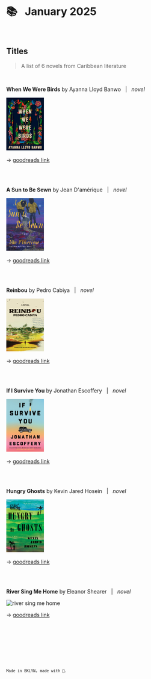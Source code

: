 
# 📚 &nbsp; January 2025

<br />

## Titles  
> A list of 6 novels from Caribbean literature  

<br>  

**When We Were Birds** by Ayanna Lloyd Banwo &nbsp; \| &nbsp; *novel*  

<img src="./images/when-we-were-birds.jpg" alt="when we were birds" width="100" height="140">  

&#8594; [goodreads link](https://www.goodreads.com/book/show/58065031-when-we-were-birds)  

<br>
<br>

**A Sun to Be Sewn** by Jean D'amérique &nbsp; \| &nbsp; *novel*    

<img src="./images/a-sun-to-be-sewn.jpg" alt="a sun to be sewn" width="100" height="140">  

&#8594; [goodreads link](https://www.goodreads.com/book/show/63990077-a-sun-to-be-sewn)  

<br>
<br>  

**Reinbou** by Pedro Cabiya  &nbsp; \| &nbsp; *novel*  

<img src="./images/reinbou.jpg" alt="reinbou" width="100" height="140">  

&#8594; [goodreads link](https://www.goodreads.com/book/show/176729878-reinbou)  

<br>
<br>  

**If I Survive You** by Jonathan Escoffery  &nbsp; \| &nbsp; *novel*   

<img src="./images/if-i-survive-you.jpg" alt="if i survive you" width="100" height="140">  

&#8594; [goodreads link](https://www.goodreads.com/book/show/59808611-if-i-survive-you)  

<br>
<br>

**Hungry Ghosts** by Kevin Jared Hosein &nbsp; \| &nbsp; *novel*      

<img src="./images/hungry-ghosts.jpg" alt="hungry ghosts" width="100" height="140">  

&#8594; [goodreads link](https://www.goodreads.com/book/show/61109596-hungry-ghosts)  

<br>
<br>

**River Sing Me Home** by Eleanor Shearer &nbsp; \| &nbsp; *novel*     

<img src="./images/river-sing-me-home.jpg" alt="river sing me home" width="100" height="140">  

&#8594; [goodreads link](https://www.goodreads.com/book/show/61111298-river-sing-me-home)     

<br />  
  
<br />  
  
<br />  
  
<br />  
  
<br />  
  
<br />     
  
<sup>`Made in BKLYN, made with 💙.`<sup>
